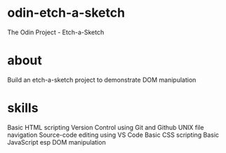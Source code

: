 # odin-etch-a-sketch
The Odin Project - Etch-a-Sketch

# about
Build an etch-a-sketch project to demonstrate DOM manipulation

# skills
Basic HTML scripting 
Version Control using Git and Github 
UNIX file navigation 
Source-code editing using VS Code
Basic CSS scripting
Basic JavaScript esp DOM manipulation